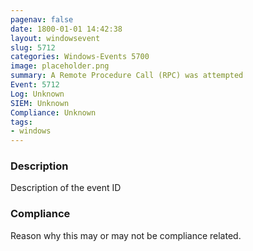 ```yaml
---
pagenav: false
date: 1800-01-01 14:42:38
layout: windowsevent
slug: 5712
categories: Windows-Events 5700
image: placeholder.png
summary: A Remote Procedure Call (RPC) was attempted
Event: 5712
Log: Unknown
SIEM: Unknown
Compliance: Unknown
tags:
- windows
---
```


### Description

Description of the event ID

### Compliance

Reason why this may or may not be compliance related.
